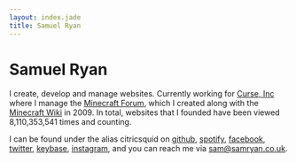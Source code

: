 ```yaml
---
layout: index.jade
title: Samuel Ryan
---
```


# Samuel Ryan

I create, develop and manage websites. Currently working for [Curse, Inc](http://www.curseinc.com) where I manage the
[Minecraft Forum](http://www.minecraftforum.net), which I created along with the
[Minecraft Wiki](http://www.minecraftwiki.net) in 2009. In total, websites that I founded have been viewed
8,110,353,541 times and counting.

I can be found under the alias citricsquid on
[github](https://github.com/citricsquid),
[spotify](https://open.spotify.com/user/citricsquid),
[facebook](https://facebook.com/citricsquid),
[twitter](https://twitter.com/citricsquid),
[keybase](https://keybase.io/citricsquid),
[instagram](https://instagram.com/citricsquid),
and you can reach me via [sam@samryan.co.uk](mailto:sam@samryan.co.uk).

